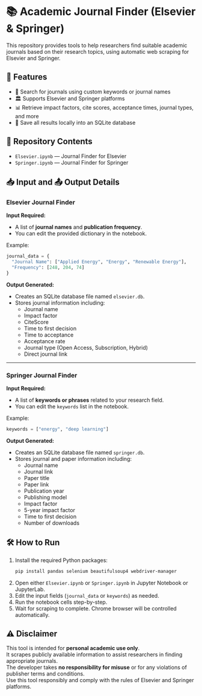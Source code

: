 # 📚 Academic Journal Finder (Elsevier & Springer)

This repository provides tools to help researchers find suitable academic journals based on their research topics, using automatic web scraping for Elsevier and Springer.

## 🚀 Features
- 🔎 Search for journals using custom keywords or journal names
- 🏛️ Supports Elsevier and Springer platforms
- 📊 Retrieve impact factors, cite scores, acceptance times, journal types, and more
- 💾 Save all results locally into an SQLite database

## 📂 Repository Contents
- `Elsevier.ipynb` — Journal Finder for Elsevier
- `Springer.ipynb` — Journal Finder for Springer

## 📥 Input and 📤 Output Details

### Elsevier Journal Finder

**Input Required:**
- A list of **journal names** and **publication frequency**.
- You can edit the provided dictionary in the notebook.

Example:
```python
journal_data = {
  "Journal Name": ["Applied Energy", "Energy", "Renewable Energy"],
  "Frequency": [248, 204, 74]
}
```

**Output Generated:**
- Creates an SQLite database file named `elsevier.db`.
- Stores journal information including:
  - Journal name
  - Impact factor
  - CiteScore
  - Time to first decision
  - Time to acceptance
  - Acceptance rate
  - Journal type (Open Access, Subscription, Hybrid)
  - Direct journal link

---

### Springer Journal Finder

**Input Required:**
- A list of **keywords or phrases** related to your research field.
- You can edit the `keywords` list in the notebook.

Example:
```python
keywords = ["energy", "deep learning"]
```

**Output Generated:**
- Creates an SQLite database file named `springer.db`.
- Stores journal and paper information including:
  - Journal name
  - Journal link
  - Paper title
  - Paper link
  - Publication year
  - Publishing model
  - Impact factor
  - 5-year impact factor
  - Time to first decision
  - Number of downloads

## 🛠️ How to Run
1. Install the required Python packages:
   ```bash
   pip install pandas selenium beautifulsoup4 webdriver-manager
   ```
2. Open either `Elsevier.ipynb` or `Springer.ipynb` in Jupyter Notebook or JupyterLab.
3. Edit the input fields (`journal_data` or `keywords`) as needed.
4. Run the notebook cells step-by-step.
5. Wait for scraping to complete. Chrome browser will be controlled automatically.

## ⚠️ Disclaimer
This tool is intended for **personal academic use only**.  
It scrapes publicly available information to assist researchers in finding appropriate journals.  
The developer takes **no responsibility for misuse** or for any violations of publisher terms and conditions.  
Use this tool responsibly and comply with the rules of Elsevier and Springer platforms.

